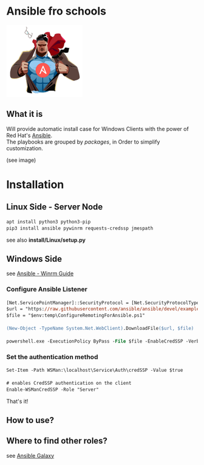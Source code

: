 # Ansible fro schools

![Galaxy](https://github.com/SManAT/IT-School-Admin/blob/master/Ansible/img/AnsiblePower.png)

## What it is

Will provide automatic install case for Windows Clients with the power of Red Hat's [Ansible](https://www.ansible.com/).  
The playbooks are grouped by _packages_, in Order to simplify customization.

(see image)

# Installation

## Linux Side - Server Node

```bash
apt install python3 python3-pip
pip3 install ansible pywinrm requests-credssp jmespath
```

see also **install/Linux/setup.py**

## Windows Side

see [Ansible - Winrm Guide](https://docs.ansible.com/ansible/latest/user_guide/windows_winrm.html)

### Configure Ansible Listener

```ps
[Net.ServicePointManager]::SecurityProtocol = [Net.SecurityProtocolType]::Tls12
$url = "https://raw.githubusercontent.com/ansible/ansible/devel/examples/scripts/ConfigureRemotingForAnsible.ps1"
$file = "$env:temp\ConfigureRemotingForAnsible.ps1"

(New-Object -TypeName System.Net.WebClient).DownloadFile($url, $file)

powershell.exe -ExecutionPolicy ByPass -File $file -EnableCredSSP -Verbose
```

### Set the authentication method

```ps
Set-Item -Path WSMan:\localhost\Service\Auth\credSSP -Value $true

# enables CredSSP authentication on the client
Enable-WSManCredSSP -Role "Server"
```

That's it!

## How to use?

## Where to find other roles?

see [Ansible Galaxy](https://galaxy.ansible.com/)
